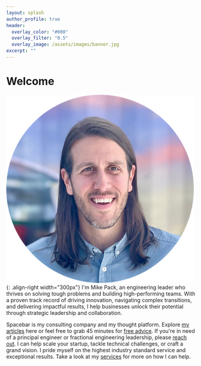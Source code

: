 ```yaml
---
layout: splash
author_profile: true
header:
  overlay_color: "#000"
  overlay_filter: "0.5"
  overlay_image: /assets/images/banner.jpg
excerpt: ""
---
```


# Welcome

![Mike Pack](/assets/images/headshot.png){: .align-right width="300px"}
I'm Mike Pack, an engineering leader who thrives on solving tough problems and building high-performing teams. With a proven track record of driving innovation, navigating complex transitions, and delivering impactful results, I help businesses unlock their potential through strategic leadership and collaboration.

Spacebar is my consulting company and my thought platform. Explore [my articles](/articles/) here or feel free to grab 45 minutes for [free advice](/contact/). If you're in need of a principal engineer or fractional engineering leadership, please [reach out](/contact/). I can help scale your startup, tackle technical challenges, or craft a grand vision. I pride myself on the highest industry standard service and exceptional results. Take a look at my [services](/services/) for more on how I can help.

<!-- ## Recent Posts

Here are a few of my recent [articles](/articles/):

{% for post in site.posts limit:3 %}
  - [{{ post.title }}]({{ post.url }})
{% endfor %}

Be sure to check out my [archive](/archives/) for inspiration. -->
